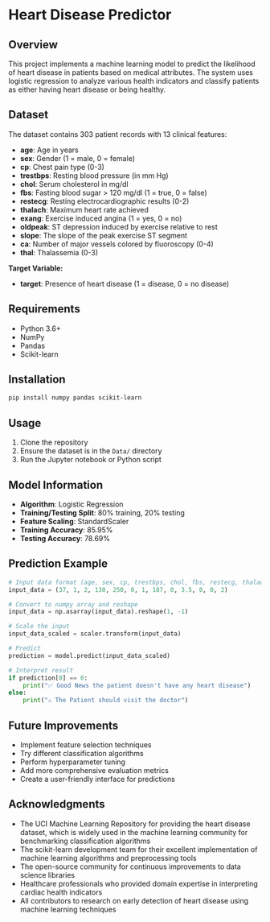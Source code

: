 # Heart Disease Predictor

## Overview
This project implements a machine learning model to predict the likelihood of heart disease in patients based on medical attributes. The system uses logistic regression to analyze various health indicators and classify patients as either having heart disease or being healthy.

## Dataset
The dataset contains 303 patient records with 13 clinical features:
- **age**: Age in years
- **sex**: Gender (1 = male, 0 = female)
- **cp**: Chest pain type (0-3)
- **trestbps**: Resting blood pressure (in mm Hg)
- **chol**: Serum cholesterol in mg/dl
- **fbs**: Fasting blood sugar > 120 mg/dl (1 = true, 0 = false)
- **restecg**: Resting electrocardiographic results (0-2)
- **thalach**: Maximum heart rate achieved
- **exang**: Exercise induced angina (1 = yes, 0 = no)
- **oldpeak**: ST depression induced by exercise relative to rest
- **slope**: The slope of the peak exercise ST segment
- **ca**: Number of major vessels colored by fluoroscopy (0-4)
- **thal**: Thalassemia (0-3)

**Target Variable:**
- **target**: Presence of heart disease (1 = disease, 0 = no disease)

## Requirements
- Python 3.6+
- NumPy
- Pandas
- Scikit-learn

## Installation
```bash
pip install numpy pandas scikit-learn
```

## Usage
1. Clone the repository
2. Ensure the dataset is in the `Data/` directory
3. Run the Jupyter notebook or Python script

## Model Information
- **Algorithm**: Logistic Regression
- **Training/Testing Split**: 80% training, 20% testing
- **Feature Scaling**: StandardScaler
- **Training Accuracy**: 85.95%
- **Testing Accuracy**: 78.69%

## Prediction Example
```python
# Input data format (age, sex, cp, trestbps, chol, fbs, restecg, thalach, exang, oldpeak, slope, ca, thal)
input_data = (37, 1, 2, 130, 250, 0, 1, 187, 0, 3.5, 0, 0, 2)

# Convert to numpy array and reshape
input_data = np.asarray(input_data).reshape(1, -1)

# Scale the input
input_data_scaled = scaler.transform(input_data)

# Predict
prediction = model.predict(input_data_scaled)

# Interpret result
if prediction[0] == 0:
    print("✅ Good News the patient doesn't have any heart disease")
else:
    print("⚠️ The Patient should visit the doctor")
```

## Future Improvements
- Implement feature selection techniques
- Try different classification algorithms
- Perform hyperparameter tuning
- Add more comprehensive evaluation metrics
- Create a user-friendly interface for predictions


## Acknowledgments
- The UCI Machine Learning Repository for providing the heart disease dataset, which is widely used in the machine learning community for benchmarking classification algorithms
- The scikit-learn development team for their excellent implementation of machine learning algorithms and preprocessing tools
- The open-source community for continuous improvements to data science libraries
- Healthcare professionals who provided domain expertise in interpreting cardiac health indicators
- All contributors to research on early detection of heart disease using machine learning techniques